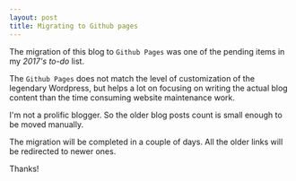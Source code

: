 ```yaml
---
layout: post
title: Migrating to Github pages
---
```


The migration of this blog to `Github Pages` was one of the pending items in my *2017's to-do* list. 

The `Github Pages` does not match the level of customization of the legendary Wordpress, but helps a lot on focusing on writing the actual blog content than the time consuming website maintenance work.

I'm not a prolific blogger. So the older blog posts count is small enough to be moved manually.

The migration will be completed in a couple of days. All the older links will be redirected to newer ones.

Thanks!

